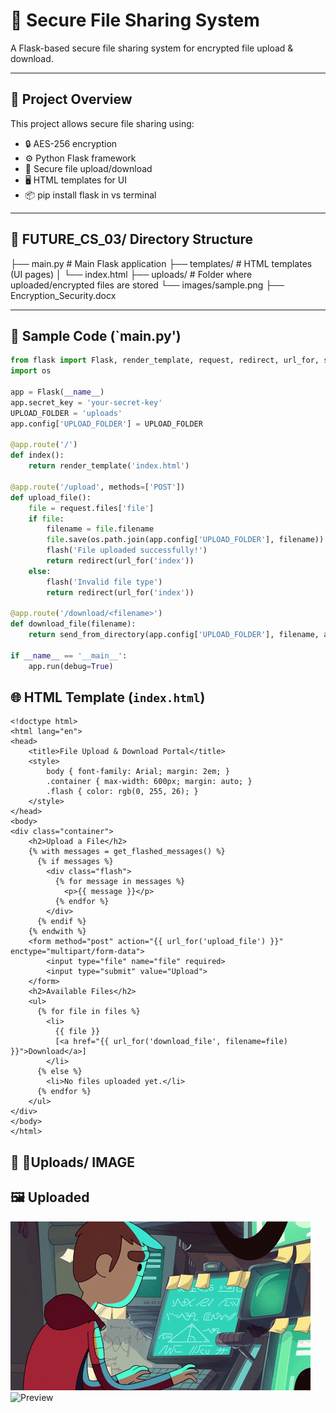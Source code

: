 # 🔐 Secure File Sharing System

A Flask-based secure file sharing system for encrypted file upload & download.

---

## 🧠 Project Overview

This project allows secure file sharing using:

- 🔒 AES-256 encryption  
- ⚙️ Python Flask framework  
- 📁 Secure file upload/download  
- 🖥️ HTML templates for UI  
- 📦 pip install flask in vs terminal
---

## 📂 FUTURE_CS_03/ Directory Structure

├── main.py # Main Flask application
├── templates/ # HTML templates (UI pages)
│ └── index.html
├── uploads/ # Folder where uploaded/encrypted files are stored
└── images/sample.png
├── Encryption_Security.docx


---

## 🧪 Sample Code (`main.py')

```python
from flask import Flask, render_template, request, redirect, url_for, send_from_directory, flash
import os

app = Flask(__name__)
app.secret_key = 'your-secret-key'
UPLOAD_FOLDER = 'uploads'
app.config['UPLOAD_FOLDER'] = UPLOAD_FOLDER

@app.route('/')
def index():
    return render_template('index.html')

@app.route('/upload', methods=['POST'])
def upload_file():
    file = request.files['file']
    if file:
        filename = file.filename
        file.save(os.path.join(app.config['UPLOAD_FOLDER'], filename))
        flash('File uploaded successfully!')
        return redirect(url_for('index'))
    else:
        flash('Invalid file type')
        return redirect(url_for('index'))

@app.route('/download/<filename>')
def download_file(filename):
    return send_from_directory(app.config['UPLOAD_FOLDER'], filename, as_attachment=True)

if __name__ == '__main__':
    app.run(debug=True)


```

## 🌐 HTML Template (`index.html`)
```
<!doctype html>
<html lang="en">
<head>
    <title>File Upload & Download Portal</title>
    <style>
        body { font-family: Arial; margin: 2em; }
        .container { max-width: 600px; margin: auto; }
        .flash { color: rgb(0, 255, 26); }
    </style>
</head>
<body>
<div class="container">
    <h2>Upload a File</h2>
    {% with messages = get_flashed_messages() %}
      {% if messages %}
        <div class="flash">
          {% for message in messages %}
            <p>{{ message }}</p>
          {% endfor %}
        </div>
      {% endif %}
    {% endwith %}
    <form method="post" action="{{ url_for('upload_file') }}" enctype="multipart/form-data">
        <input type="file" name="file" required>
        <input type="submit" value="Upload">
    </form>
    <h2>Available Files</h2>
    <ul>
      {% for file in files %}
        <li>
          {{ file }}
          [<a href="{{ url_for('download_file', filename=file) }}">Download</a>]
        </li>
      {% else %}
        <li>No files uploaded yet.</li>
      {% endfor %}
    </ul>
</div>
</body>
</html>
```
## 📝 📂Uploads/ IMAGE 
## 🖼️ Uploaded

![Preview](uploads/2.gif)
![Preview](uploads/sample.png)
